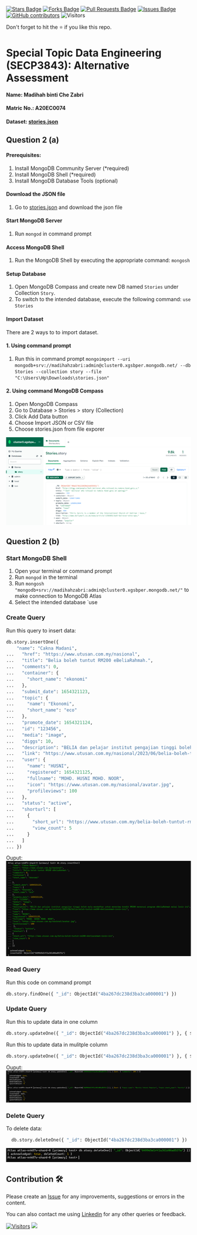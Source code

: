 <a href="https://github.com/drshahizan/SECP3843/stargazers"><img src="https://img.shields.io/github/stars/drshahizan/SECP3843" alt="Stars Badge"/></a>
<a href="https://github.com/drshahizan/SECP3843/network/members"><img src="https://img.shields.io/github/forks/drshahizan/SECP3843" alt="Forks Badge"/></a>
<a href="https://github.com/drshahizan/SECP3843/pulls"><img src="https://img.shields.io/github/issues-pr/drshahizan/SECP3843" alt="Pull Requests Badge"/></a>
<a href="https://github.com/drshahizan/SECP3843/issues"><img src="https://img.shields.io/github/issues/drshahizan/SECP3843" alt="Issues Badge"/></a>
<a href="https://github.com/drshahizan/SECP3843/graphs/contributors"><img alt="GitHub contributors" src="https://img.shields.io/github/contributors/drshahizan/SECP3843?color=2b9348"></a>
![Visitors](https://api.visitorbadge.io/api/visitors?path=https%3A%2F%2Fgithub.com%2Fdrshahizan%2FSECP3843&labelColor=%23d9e3f0&countColor=%23697689&style=flat)

Don't forget to hit the :star: if you like this repo.

# Special Topic Data Engineering (SECP3843): Alternative Assessment

#### Name: Madihah binti Che Zabri
#### Matric No.: A20EC0074
#### Dataset: <a href="https://github.com/drshahizan/dataset/blob/c8e9f4a7cbdb0c1b78ca2c73915ff56ceeb50e70/mongodb/07-stories/stories.json">stories.json</a>

## Question 2 (a)

#### Prerequisites:

1. Install MongoDB Community Server (*required)
2. Install MongoDB Shell (*required)
3. Install MongoDB Database Tools (optional)
   
#### Download the JSON file

1. Go to <a href="https://github.com/drshahizan/dataset/tree/main/mongodb/07-stories">stories.json</a> and download the json file

#### Start MongoDB Server

1. Run `mongod` in command prompt

#### Access MongoDB Shell

1. Run the MongoDB Shell by executing the appropriate command: `mongosh`

#### Setup Database

1. Open MongoDB Compass and create new DB named `Stories` under Collection `Story`.
2. To switch to the intended database, execute the following command: `use Stories`

#### Import Dataset

There are 2 ways to to import dataset.

#### 1. Using command prompt

1. Run this in command prompt `mongoimport --uri mongodb+srv://madihahzabri:admin@cluster0.xgsbper.mongodb.net/ --db Stories --collection story --file "C:\Users\Hp\Downloads\stories.json"`

#### 2. Using command MongoDB Compass
1. Open MongoDB Compass
2. Go to Database > Stories > story (Collection)
3. Click Add Data button
4. Choose Import JSON or CSV file
5. Choose stories.json from file exporer

<img src="../question2/files/images/Q2a.png"> 

## Question 2 (b)

### Start MongoDB Shell

1. Open your terminal or command prompt
2. Run `mongod` in the terminal
3. Run `mongosh "mongodb+srv://madihahzabri:admin@cluster0.xgsbper.mongodb.net/"` to make connection to MongoDB Atlas
4. Select the intended database `use

### Create Query

Run this query to insert data:
```python
db.story.insertOne({
    "name": "Cakna Madani",
...   "href": "https://www.utusan.com.my/nasional",
...   "title": "Belia boleh tuntut RM200 eBeliaRahmah.",
...   "comments": 0,
...   "container": {
...     "short_name": "ekonomi"
...   },
...   "submit_date": 1654321123,
...   "topic": {
...     "name": "Ekonomi",
...     "short_name": "eco"
...   },
...   "promote_date": 1654321124,
...   "id": "123456",
...   "media": "image",
...   "diggs": 10,
...   "description": "BELIA dan pelajar institut pengajian tinggi boleh mula mendaftar untuk menerima kredit RM200 menerusi program eBeliaRahmah mulai Isnin ini",
...   "link": "https://www.utusan.com.my/nasional/2023/06/belia-boleh-tuntut-rm200-ebeliarahmah-isnin-ini/",
...   "user": {
...     "name": "HUSNI",
...     "registered": 1654321125,
...     "fullname": "MOHD. HUSNI MOHD. NOOR",
...     "icon": "https://www.utusan.com.my/nasional/avatar.jpg",
...     "profileviews": 100
...   },
...   "status": "active",
...   "shorturl": [
...     {
...       "short_url": "https://www.utusan.com.my/belia-boleh-tuntut-rm200-ebeliarahmah-isnin-ini",
...       "view_count": 5
...     }
...   ]
... })
```
Ouput:
<img src="../question2/files/images/Q2b(1).png">

### Read Query

Run this code on command prompt 
```python
db.story.findOne({ "_id": ObjectId("4ba267dc238d3ba3ca000001") })
```

### Update Query

Run this to update data in one column

```python 
db.story.updateOne({ "_id": ObjectId("4ba267dc238d3ba3ca000001") }, { $set: { "comments": 200 } })
```

Run this to update data in mulitple column

```python 
db.story.updateOne({ "_id": ObjectId("4ba267dc238d3ba3ca000001") }, { $set: { "topic.name": "Berita Terkini Popular", "topic.short_name": "berita" } })
```
Ouput:
<img src="../question2/files/images/Q2b(2).png">

### Delete Query

To delete data:

```python
  db.story.deleteOne({ "_id": ObjectId("4ba267dc238d3ba3ca000001") })
```
<img src="../question2/files/images/Q2b(3).png">

## Contribution 🛠️
Please create an [Issue](https://github.com/drshahizan/special-topic-data-engineering/issues) for any improvements, suggestions or errors in the content.

You can also contact me using [Linkedin](https://www.linkedin.com/in/drshahizan/) for any other queries or feedback.

[![Visitors](https://api.visitorbadge.io/api/visitors?path=https%3A%2F%2Fgithub.com%2Fdrshahizan&labelColor=%23697689&countColor=%23555555&style=plastic)](https://visitorbadge.io/status?path=https%3A%2F%2Fgithub.com%2Fdrshahizan)
![](https://hit.yhype.me/github/profile?user_id=81284918)




